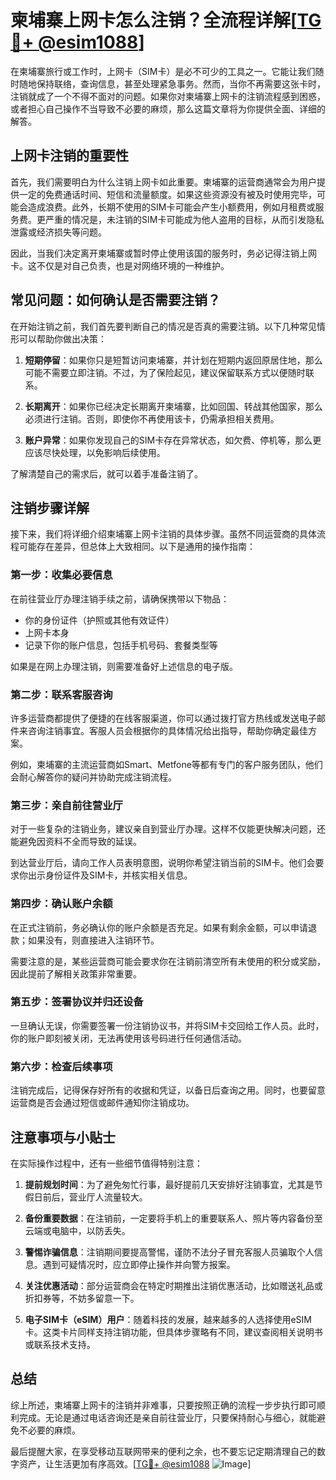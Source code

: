 # 柬埔寨上网卡怎么注销？全流程详解[[TG💪+ @esim1088](https://t.me/s/esim1088)]

在柬埔寨旅行或工作时，上网卡（SIM卡）是必不可少的工具之一。它能让我们随时随地保持联络，查询信息，甚至处理紧急事务。然而，当你不再需要这张卡时，注销就成了一个不得不面对的问题。如果你对柬埔寨上网卡的注销流程感到困惑，或者担心自己操作不当导致不必要的麻烦，那么这篇文章将为你提供全面、详细的解答。

## 上网卡注销的重要性

首先，我们需要明白为什么注销上网卡如此重要。柬埔寨的运营商通常会为用户提供一定的免费通话时间、短信和流量额度。如果这些资源没有被及时使用完毕，可能会造成浪费。此外，长期不使用的SIM卡可能会产生小额费用，例如月租费或服务费。更严重的情况是，未注销的SIM卡可能成为他人盗用的目标，从而引发隐私泄露或经济损失等问题。

因此，当我们决定离开柬埔寨或暂时停止使用该国的服务时，务必记得注销上网卡。这不仅是对自己负责，也是对网络环境的一种维护。

## 常见问题：如何确认是否需要注销？

在开始注销之前，我们首先要判断自己的情况是否真的需要注销。以下几种常见情形可以帮助你做出决策：

1. **短期停留**：如果你只是短暂访问柬埔寨，并计划在短期内返回原居住地，那么可能不需要立即注销。不过，为了保险起见，建议保留联系方式以便随时联系。
   
2. **长期离开**：如果你已经决定长期离开柬埔寨，比如回国、转战其他国家，那么必须进行注销。否则，即使你不再使用该卡，仍需承担相关费用。

3. **账户异常**：如果你发现自己的SIM卡存在异常状态，如欠费、停机等，那么更应该尽快处理，以免影响后续使用。

了解清楚自己的需求后，就可以着手准备注销了。

## 注销步骤详解

接下来，我们将详细介绍柬埔寨上网卡注销的具体步骤。虽然不同运营商的具体流程可能存在差异，但总体上大致相同。以下是通用的操作指南：

### 第一步：收集必要信息

在前往营业厅办理注销手续之前，请确保携带以下物品：
- 你的身份证件（护照或其他有效证件）
- 上网卡本身
- 记录下你的账户信息，包括手机号码、套餐类型等

如果是在网上办理注销，则需要准备好上述信息的电子版。

### 第二步：联系客服咨询

许多运营商都提供了便捷的在线客服渠道，你可以通过拨打官方热线或发送电子邮件来咨询注销事宜。客服人员会根据你的具体情况给出指导，帮助你确定最佳方案。

例如，柬埔寨的主流运营商如Smart、Metfone等都有专门的客户服务团队，他们会耐心解答你的疑问并协助完成注销流程。

### 第三步：亲自前往营业厅

对于一些复杂的注销业务，建议亲自到营业厅办理。这样不仅能更快解决问题，还能避免因资料不全而导致的延误。

到达营业厅后，请向工作人员表明意图，说明你希望注销当前的SIM卡。他们会要求你出示身份证件及SIM卡，并核实相关信息。

### 第四步：确认账户余额

在正式注销前，务必确认你的账户余额是否充足。如果有剩余金额，可以申请退款；如果没有，则直接进入注销环节。

需要注意的是，某些运营商可能会要求你在注销前清空所有未使用的积分或奖励，因此提前了解相关政策非常重要。

### 第五步：签署协议并归还设备

一旦确认无误，你需要签署一份注销协议书，并将SIM卡交回给工作人员。此时，你的账户即刻被关闭，无法再使用该号码进行任何通信活动。

### 第六步：检查后续事项

注销完成后，记得保存好所有的收据和凭证，以备日后查询之用。同时，也要留意运营商是否会通过短信或邮件通知你注销成功。

## 注意事项与小贴士

在实际操作过程中，还有一些细节值得特别注意：

1. **提前规划时间**：为了避免匆忙行事，最好提前几天安排好注销事宜，尤其是节假日前后，营业厅人流量较大。

2. **备份重要数据**：在注销前，一定要将手机上的重要联系人、照片等内容备份至云端或电脑中，以防丢失。

3. **警惕诈骗信息**：注销期间要提高警惕，谨防不法分子冒充客服人员骗取个人信息。遇到可疑情况时，应立即停止操作并向警方报案。

4. **关注优惠活动**：部分运营商会在特定时期推出注销优惠活动，比如赠送礼品或折扣券等，不妨多留意一下。

5. **电子SIM卡（eSIM）用户**：随着科技的发展，越来越多的人选择使用eSIM卡。这类卡片同样支持注销功能，但具体步骤略有不同，建议查阅相关说明书或联系技术支持。

## 总结

综上所述，柬埔寨上网卡的注销并非难事，只要按照正确的流程一步步执行即可顺利完成。无论是通过电话咨询还是亲自前往营业厅，只要保持耐心与细心，就能避免不必要的麻烦。

最后提醒大家，在享受移动互联网带来的便利之余，也不要忘记定期清理自己的数字资产，让生活更加有序高效。[[TG💪+ @esim1088](https://t.me/s/esim1088) ![Image](https://i.postimg.cc/4NQfJmqS/Snipaste-2025-05-13-00-14-12.png)]